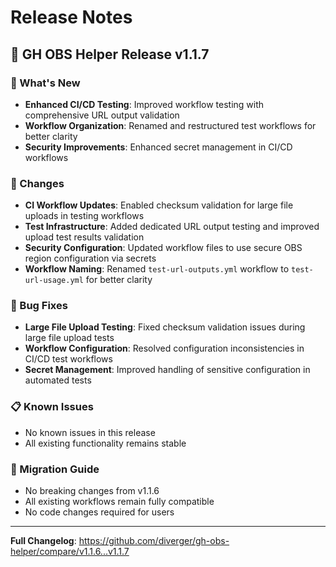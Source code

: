 # Release Notes

## 🚀 GH OBS Helper Release v1.1.7

### 🎯 What's New
- **Enhanced CI/CD Testing**: Improved workflow testing with comprehensive URL output validation
- **Workflow Organization**: Renamed and restructured test workflows for better clarity
- **Security Improvements**: Enhanced secret management in CI/CD workflows

### 🔧 Changes
- **CI Workflow Updates**: Enabled checksum validation for large file uploads in testing workflows
- **Test Infrastructure**: Added dedicated URL output testing and improved upload test results validation
- **Security Configuration**: Updated workflow files to use secure OBS region configuration via secrets
- **Workflow Naming**: Renamed `test-url-outputs.yml` workflow to `test-url-usage.yml` for better clarity

### 🐛 Bug Fixes
- **Large File Upload Testing**: Fixed checksum validation issues during large file upload tests
- **Workflow Configuration**: Resolved configuration inconsistencies in CI/CD test workflows
- **Secret Management**: Improved handling of sensitive configuration in automated tests

### 📋 Known Issues
- No known issues in this release
- All existing functionality remains stable

### 🔗 Migration Guide
- No breaking changes from v1.1.6
- All existing workflows remain fully compatible
- No code changes required for users

---
**Full Changelog**: https://github.com/diverger/gh-obs-helper/compare/v1.1.6...v1.1.7
